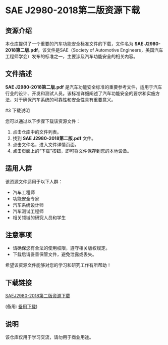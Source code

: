 # SAE J2980-2018第二版资源下载

## 资源介绍

本仓库提供了一个重要的汽车功能安全标准文件的下载，文件名为 **SAE J2980-2018第二版.pdf**。该文件是SAE（Society of Automotive Engineers，美国汽车工程师学会）发布的标准之一，主要涉及汽车功能安全的相关内容。

## 文件描述

**SAE J2980-2018第二版.pdf** 是汽车功能安全标准的重要参考文件，适用于汽车行业的设计、开发和测试人员。该标准详细阐述了汽车功能安全的要求和实施方法，对于确保汽车系统的可靠性和安全性具有重要意义。

#3 下载说明

您可以通过以下步骤下载该资源文件：

1. 点击仓库中的文件列表。
2. 找到 **SAE J2980-2018第二版.pdf** 文件。
3. 点击文件名，进入文件详情页面。
4. 点击页面上的“下载”按钮，即可将文件保存到您的本地设备。

## 适用人群

该资源文件适用于以下人群：

- 汽车工程师
- 功能安全专家
- 汽车系统设计师
- 汽车测试工程师
- 相关领域的研究人员和学生

## 注意事项

- 请确保您有合法的使用权限，遵守相关版权规定。
- 下载后请妥善保管文件，避免泄露或丢失。

希望该资源文件能够对您的学习和研究工作有所帮助！

## 下载链接
[SAEJ2980-2018第二版资源下载](https://pan.quark.cn/s/c3d76b5ace1a) 

(备用: [备用下载](https://pan.baidu.com/s/17nH_BG6BD49Tt7g4c1PYYg?pwd=1234))

## 说明

该仓库仅用于学习交流，请勿用于商业用途。
